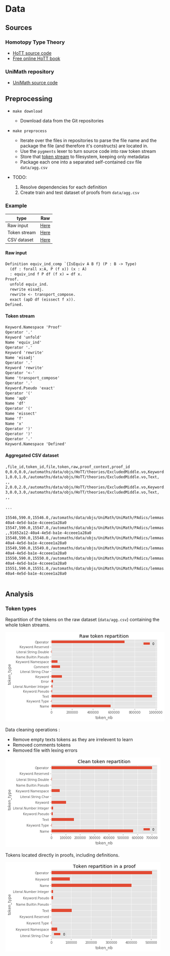 # Data
## Sources
### Homotopy Type Theory
- [HoTT source code](https://github.com/HoTT/HoTT)
- [Free online HoTT book](https://hott.github.io/book/nightly/hott-online-1075-g3c53219.pdf)

### UniMath repository
- [UniMath source code](https://github.com/UniMath/UniMath)

## Preprocessing


* `make download`
    - Download data from the Git repositories
* `make preprocess`
    - Iterate over the files in repositories to parse the file name and
    the package the file (and therefore it's constructs) are located in.
    - Use the `pygments` lexer to turn source code into raw token stream
    - Store that [token stream](#token_stream) to filesystem, keeping only metadatas
    - Package each one into a separated self-contained csv file `data/agg.csv`

* TODO:
    1. Resolve dependencies for each definition
    2. Create train and test dataset of proofs from `data/agg.csv`

### Example


| type         | Raw |
|--------------|-----|
| Raw input    |  [Here](#raw_input)   |
| Token stream |  [Here](#token_stream)   |
| CSV dataset  |  [Here](#csv_agg)   |

#### <a name="raw_input"></a>Raw input
```
Definition equiv_ind_comp `{IsEquiv A B f} (P : B -> Type)
  (df : forall x:A, P (f x)) (x : A)
  : equiv_ind f P df (f x) = df x.
Proof.
  unfold equiv_ind.
  rewrite eisadj.
  rewrite <- transport_compose.
  exact (apD df (eissect f x)).
Defined.
```

#### <a name="token_stream"></a>Token stream

```
Keyword.Namespace 'Proof'
Operator '.'
Keyword 'unfold'
Name 'equiv_ind'
Operator '.'
Keyword 'rewrite'
Name 'eisadj'
Operator '.'
Keyword 'rewrite'
Operator '<-'
Name 'transport_compose'
Operator '.'
Keyword.Pseudo 'exact'
Operator '('
Name 'apD'
Name 'df'
Operator '('
Name 'eissect'
Name 'f'
Name 'x'
Operator ')'
Operator ')'
Operator '.'
Keyword.Namespace 'Defined'
```

#### <a name="csv_agg"></a> Aggregated CSV dataset

```csv
,file_id,token_id,file,token,raw,proof_context,proof_id
0,0.0,0.0,/automaths/data/objs/HoTT/theories/ExcludedMiddle.vo,Keyword.Namespace,Require,,
1,0.0,1.0,/automaths/data/objs/HoTT/theories/ExcludedMiddle.vo,Text, ,,
2,0.0,2.0,/automaths/data/objs/HoTT/theories/ExcludedMiddle.vo,Keyword.Namespace,Import,,
3,0.0,3.0,/automaths/data/objs/HoTT/theories/ExcludedMiddle.vo,Text, ,,

...

15546,590.0,15546.0,/automaths/data/objs/UniMath/UniMath/PAdics/lemmas.vo,Keyword,apply,,91652a12-40a4-4e5d-ba1e-4cceee1a28a0
15547,590.0,15547.0,/automaths/data/objs/UniMath/UniMath/PAdics/lemmas.vo,Text, ,,91652a12-40a4-4e5d-ba1e-4cceee1a28a0
15548,590.0,15548.0,/automaths/data/objs/UniMath/UniMath/PAdics/lemmas.vo,Name,i,,91652a12-40a4-4e5d-ba1e-4cceee1a28a0
15549,590.0,15549.0,/automaths/data/objs/UniMath/UniMath/PAdics/lemmas.vo,Operator,.,,91652a12-40a4-4e5d-ba1e-4cceee1a28a0
15550,590.0,15550.0,/automaths/data/objs/UniMath/UniMath/PAdics/lemmas.vo,Text,\n,,91652a12-40a4-4e5d-ba1e-4cceee1a28a0
15551,590.0,15551.0,/automaths/data/objs/UniMath/UniMath/PAdics/lemmas.vo,Keyword.Namespace,Defined,leave,91652a12-40a4-4e5d-ba1e-4cceee1a28a0


```

## Analysis


### Token types

Repartition of the tokens on the raw dataset (`data/agg.csv`) containing the whole token streams.

![](assets/raw_token_repartition.png)

Data cleaning operations :

* Remove empty texts tokens as they are irrelevent to learn
* Removed comments tokens
* Removed file with lexing errors

![](assets/clean_token_repartition.png)

Tokens located directly in proofs, including definitions.

![](assets/proof_token_repartition.png)
